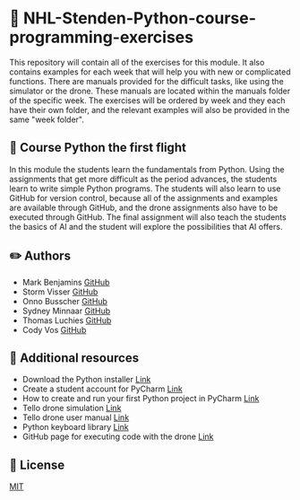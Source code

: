 # :school: NHL-Stenden-Python-course-programming-exercises
This repository will contain all of the exercises for this module. 
It also contains examples for each week that will help you with new or complicated functions. 
There are manuals provided for the difficult tasks, like using the simulator or the drone. These manuals are located within the manuals folder of the specific week.
The exercises will be ordered by week and they each have their own folder, and the relevant examples will also be provided in the same "week folder".

## :closed_book: Course Python the first flight
In this module the students learn the fundamentals from Python. 
Using the assignments that get more difficult as the period advances, the students learn to write simple Python programs. 
The students will also learn to use GitHub for version control, because all of the assignments and examples are available through GitHub, and the drone assignments also have to be executed through GitHub. 
The final assignment will also teach the students the basics of AI and the student will explore the possibilities that AI offers.

## :pencil2: Authors
- Mark Benjamins [GitHub](https://github.com/MarkBenjamins)
- Storm Visser [GitHub](https://github.com/Storm-Visser)
- Onno Busscher [GitHub](https://github.com/OnnoGameDev)
- Sydney Minnaar [GitHub](https://github.com/SydneyM123)
- Thomas Luchies [GitHub](https://github.com/ThomasLuchies)
- Cody Vos [GitHub](https://github.com/qwertyoriuop)

## :bookmark_tabs: Additional resources
- Download the Python installer [Link](https://www.python.org/ftp/python/3.9.4/python-3.9.4-amd64.exe)
- Create a student account for PyCharm [Link](https://www.jetbrains.com/shop/eform/students?_st=phGZYaLDwIFGzailE1uoJf-YSAMxYl0W9cCb_fmXojmwSBZwGwGLnwzHtxOrCGvc)
- How to create and run your first Python project in PyCharm [Link](https://www.jetbrains.com/help/pycharm/creating-and-running-your-first-python-project.html)
- Tello drone simulation [Link](https://github.com/Fireline-Science/tello_sim)
- Tello drone user manual [Link](/Drone%20manuals/Tello%20User%20Manual%20v1.4.pdf)
- Python keyboard library [Link](https://github.com/boppreh/keyboard)
- GitHub page for executing code with the drone [Link](https://github.com/SydneyM123/tello-code-execution)

## :page_with_curl: License
[MIT](https://choosealicense.com/licenses/mit/)
